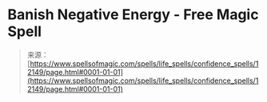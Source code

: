 <!--yml
category: 未分类
date: 2024-06-12 18:49:38
-->

# Banish Negative Energy - Free Magic Spell

> 来源：[https://www.spellsofmagic.com/spells/life_spells/confidence_spells/12149/page.html#0001-01-01](https://www.spellsofmagic.com/spells/life_spells/confidence_spells/12149/page.html#0001-01-01)